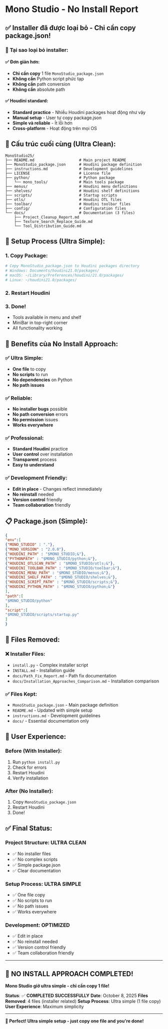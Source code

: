 # Mono Studio - No Install Report

## ✅ **Installer đã được loại bỏ - Chỉ cần copy package.json!**

### 🎯 **Tại sao loại bỏ installer:**

#### **✅ Đơn giản hơn:**
- **Chỉ cần copy** 1 file `MonoStudio_package.json`
- **Không cần** Python script phức tạp
- **Không cần** path conversion
- **Không cần** absolute path

#### **✅ Houdini standard:**
- **Standard practice** - Nhiều Houdini packages hoạt động như vậy
- **Manual setup** - User tự copy package.json
- **Simple và reliable** - Ít lỗi hơn
- **Cross-platform** - Hoạt động trên mọi OS

## 📁 **Cấu trúc cuối cùng (Ultra Clean):**

```
MonoStudio25/
├── README.md                    # Main project README
├── MonoStudio_package.json      # Houdini package definition
├── instructions.md              # Development guidelines
├── LICENSE                      # License file
├── python/                      # Python package
│   └── mono_tools/              # Main tools package
├── menus/                       # Houdini menu definitions
├── shelves/                     # Houdini shelf definitions
├── scripts/                     # Startup scripts
├── otls/                        # Houdini OTL files
├── toolbar/                     # Houdini toolbar files
├── config/                      # Configuration files
└── docs/                        # Documentation (3 files)
    ├── Project_Cleanup_Report.md
    ├── Texture_Search_Replace_Guide.md
    └── Tool_Distribution_Guide.md
```

## 🚀 **Setup Process (Ultra Simple):**

### **1. Copy Package:**
```bash
# Copy MonoStudio_package.json to Houdini packages directory
# Windows: Documents/houdini21.0/packages/
# macOS: ~/Library/Preferences/houdini/21.0/packages/
# Linux: ~/houdini21.0/packages/
```

### **2. Restart Houdini**

### **3. Done!**
- Tools available in menu and shelf
- MiniBar in top-right corner
- All functionality working

## 🎯 **Benefits của No Install Approach:**

### **✅ Ultra Simple:**
- **One file** to copy
- **No scripts** to run
- **No dependencies** on Python
- **No path issues**

### **✅ Reliable:**
- **No installer bugs** possible
- **No path conversion** errors
- **No permission** issues
- **Works everywhere**

### **✅ Professional:**
- **Standard Houdini** practice
- **User control** over installation
- **Transparent** process
- **Easy to understand**

### **✅ Development Friendly:**
- **Edit in place** - Changes reflect immediately
- **No reinstall** needed
- **Version control** friendly
- **Team collaboration** friendly

## 📋 **Package.json (Simple):**

```json
{
"env":[
{"MONO_STUDIO" : "."},
{"MONO_VERSION" : "2.0.0"},
{"HOUDINI_PATH" : "$MONO_STUDIO;&"},
{"PYTHONPATH" : "$MONO_STUDIO/python;&"},
{"HOUDINI_OTLSCAN_PATH" : "$MONO_STUDIO/otls;&"},
{"HOUDINI_TOOLBAR_PATH" : "$MONO_STUDIO/toolbar;&"},
{"HOUDINI_MENU_PATH" : "$MONO_STUDIO/menus;&"},
{"HOUDINI_SHELF_PATH" : "$MONO_STUDIO/shelves;&"},
{"HOUDINI_SCRIPT_PATH" : "$MONO_STUDIO/scripts;&"},
{"HOUDINI_PYTHON_PATH" : "$MONO_STUDIO/python;&"}
],
"path":[
"$MONO_STUDIO/python"
],
"script":[
"$MONO_STUDIO/scripts/startup.py"
]
}
```

## 🎯 **Files Removed:**

### **❌ Installer Files:**
- `install.py` - Complex installer script
- `INSTALL.md` - Installation guide
- `docs/Path_Fix_Report.md` - Path fix documentation
- `docs/Installation_Approaches_Comparison.md` - Installation comparison

### **✅ Files Kept:**
- `MonoStudio_package.json` - Main package definition
- `README.md` - Updated with simple setup
- `instructions.md` - Development guidelines
- `docs/` - Essential documentation only

## 🚀 **User Experience:**

### **Before (With Installer):**
1. Run `python install.py`
2. Check for errors
3. Restart Houdini
4. Verify installation

### **After (No Installer):**
1. Copy `MonoStudio_package.json`
2. Restart Houdini
3. Done!

## ✅ **Final Status:**

### **Project Structure: ULTRA CLEAN**
- ✅ No installer files
- ✅ No complex scripts
- ✅ Simple package.json
- ✅ Clear documentation

### **Setup Process: ULTRA SIMPLE**
- ✅ One file copy
- ✅ No scripts to run
- ✅ No path issues
- ✅ Works everywhere

### **Development: OPTIMIZED**
- ✅ Edit in place
- ✅ No reinstall needed
- ✅ Version control friendly
- ✅ Team collaboration friendly

---

## 🎉 **NO INSTALL APPROACH COMPLETED!**

**Mono Studio giờ ultra simple - chỉ cần copy 1 file!**

**Status**: ✅ **COMPLETED SUCCESSFULLY**
**Date**: October 8, 2025
**Files Removed**: 4 files (installer related)
**Setup Process**: Ultra simple (1 file copy)
**User Experience**: Maximum simplicity

---

**🎊 Perfect! Ultra simple setup - just copy one file and you're done!**
